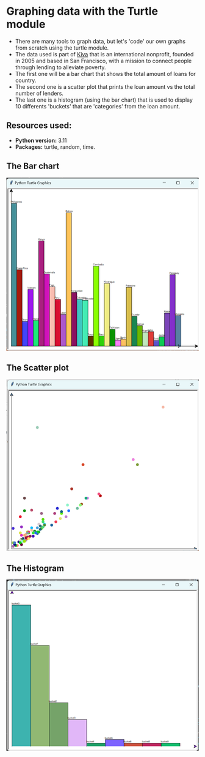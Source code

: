 # Graphing data with the Turtle module
* There are many tools to graph data, but let's 'code' our own graphs from scratch using the turtle module.
* The data used is part of [Kiva](http://kiva.org/) that is an international nonprofit, founded in 2005 and based in San Francisco, with a mission to connect people 
through lending to alleviate poverty.
* The first one will be a bar chart that shows the total amount of loans for country.
* The second one is a scatter plot that prints the loan amount vs the total number of lenders.
* The last one is a histogram (using the bar chart) that is used to display 10 differents 'buckets' that are 'categories' from the loan amount.

## Resources used:
* **Python version:** 3.11
* **Packages:** turtle, random, time.

## The Bar chart
![alt text](https://github.com/scastrodri/Python_projects/blob/main/Graphic_Turtle/Bar-chart.png)
## The Scatter plot
![alt text](https://github.com/scastrodri/Python_projects/blob/main/Graphic_Turtle/Sactterplot.png)
## The Histogram
![alt text](https://github.com/scastrodri/Python_projects/blob/main/Graphic_Turtle/Histogram.png)
